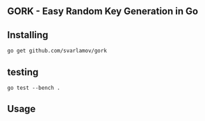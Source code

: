 ## GORK - Easy Random Key Generation in Go
## Installing
`go get github.com/svarlamov/gork`
## testing
`go test --bench .`
## Usage
